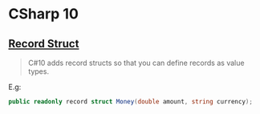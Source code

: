 # CSharp 10

## [Record Struct](https://learn.microsoft.com/en-us/dotnet/csharp/whats-new/csharp-10#record-structs)
>C#10 adds record structs so that you can define records as value types.


E.g:
```csharp
public readonly record struct Money(double amount, string currency);
```
